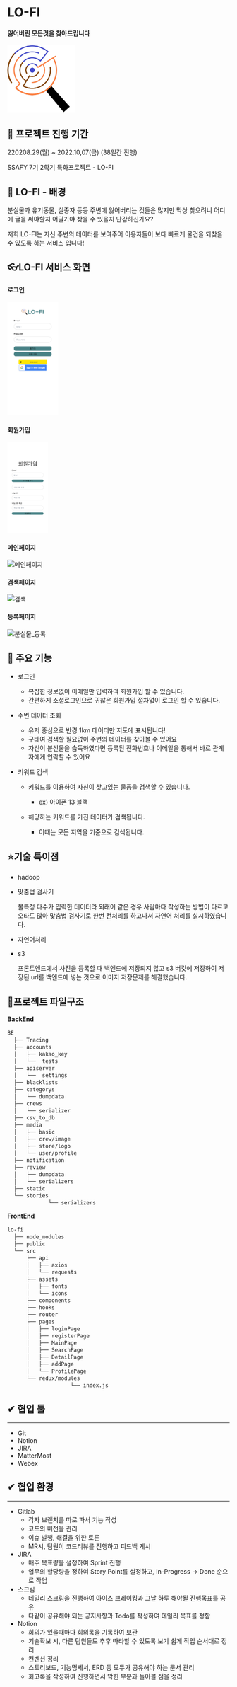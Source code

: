 # LO-FI 

#### 잃어버린 모든것을 찾아드립니다

<img src="Readme.assets/Untitled (2).png" alt="Untitled (2)" style="zoom: 15%;" />

## 📅 **프로젝트 진행 기간**

220208.29(월) ~ 2022.10,07(금) (38일간 진행)

SSAFY 7기 2학기 특화프로젝트 - LO-FI



## 🎒 LO-FI **- 배경**

분실물과 유기동물, 실종자 등등 주변에 잃어버리는 것들은 많지만 막상 찾으려니 어디에 글을 써야할지 어딜가야 찾을 수 있을지 난감하신가요?

저희 LO-FI는 자신 주변의 데이터를 보여주어 이용자들이 보다 빠르게 물건을 되찾을 수 있도록 하는 서비스 입니다!



## 👓LO-FI 서비스 화면

#### 로그인

<img src="Readme.assets/로그인.png" alt="로그인" style="zoom:25%;" />

#### 회원가입

<img src="Readme.assets/회원가입.png" alt="회원가입" style="zoom:20%;" />

#### 메인페이지

![메인페이지](Readme.assets/메인페이지.gif)

#### 검색페이지

![검색](Readme.assets/검색.gif)

#### 등록페이지

![분실물_등록](Readme.assets/분실물_등록.gif)

## 🧡 **주요 기능**

- 로그인
  - 복잡한 정보없이 이메일만 입력하여 회원가입 할 수 있습니다.
  - 간편하게 소셜로그인으로 귀찮은 회원가입 절차없이 로그인 할 수 있습니다.

- 주변 데이터 조회
  - 유저 중심으로 반경 1km 데이터만 지도에 표시됩니다!
  - 구태여 검색할 필요없이 주변의 데이터를 찾아볼 수 있어요
  - 자신이 분신물을 습득하였다면 등록된 전화번호나 이메일을 통해서 바로 관계자에게 연락할 수 있어요
  
- 키워드 검색
  - 키워드를 이용하여 자신이 찾고있는 물품을 검색할 수 있습니다.
    - ex) 아이폰 13 블랙
    
  - 해당하는 키워드를 가진 데이터가 검색됩니다.
    - 이때는 모든 지역을 기준으로 검색됩니다.
    
      

## ⭐기술 특이점

- hadoop

- 맞춤법 검사기

  불특정 다수가 입력한 데이터라 외래어 같은 경우 사람마다 작성하는 방법이 다르고 오타도 많아 맞춤법 검사기로 한번 전처리를 하고나서 자연어 처리를 실시하였습니다.

- 자연어처리

- s3

  프론트엔드에서 사진을 등록할 때 백엔드에 저장되지 않고 s3 버킷에 저장하여 저장된 url를 백엔드에 넣는 것으로 이미지 저장문제를 해결했습니다.




## 📂프로젝트 파일구조

**BackEnd**

```
BE
  ├── Tracing
  ├── accounts
  │   ├── kakao_key
  │   └──  tests
  ├── apiserver
  │   └──  settings
  ├── blacklists
  ├── categorys
  │   └── dumpdata
  ├── crews
  │   └── serializer
  ├── csv_to_db
  ├── media
  │   ├── basic
  │   ├── crew/image
  │   ├── store/logo
  │   └── user/profile
  ├── notification
  ├── review
  │   ├── dumpdata
  │   └── serializers
  ├── static
  └── stories
			 └── serializers
```

**FrontEnd**

```
lo-fi
  ├── node_modules
  ├── public
  └── src
      ├── api
      │   ├── axios
      │   └── requests
      ├── assets
      │   ├── fonts
      │   └── icons
      ├── components
      ├── hooks
      ├── router
      ├── pages
      │   ├── loginPage
      │   ├── registerPage
      │   ├── MainPage
      │   ├── SearchPage
      │   ├── DetailPage
      │   ├── addPage
      │   └── ProfilePage
      └── redux/modules
					└── index.js
```



## **✔ 협업 툴**

------

- Git
- Notion
- JIRA
- MatterMost
- Webex

## **✔ 협업 환경**

------

- Gitlab
  - 각자 브랜치를 따로 파서 기능 작성
  - 코드의 버전을 관리
  - 이슈 발행, 해결을 위한 토론
  - MR시, 팀원이 코드리뷰를 진행하고 피드백 게시
- JIRA
  - 매주 목표량을 설정하여 Sprint 진행
  - 업무의 할당량을 정하여 Story Point를 설정하고, In-Progress -> Done 순으로 작업
- 스크림
  - 데일리 스크림을 진행하여 아이스 브레이킹과 그날 하루 해야될 진행목표를 공유
  - 다같이 공유해야 되는 공지사항과 Todo를 작성하여 데일리 목표를 정함
- Notion
  - 회의가 있을때마다 회의록을 기록하여 보관
  - 기술확보 시, 다른 팀원들도 추후 따라할 수 있도록 보기 쉽게 작업 순서대로 정리
  - 컨벤션 정리
  - 스토리보드, 기능명세서, ERD 등 모두가 공유해야 하는 문서 관리
  - 회고록을 작성하여 진행하면서 막힌 부분과 돌아볼 점을 정리
